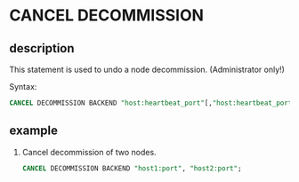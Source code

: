 # CANCEL DECOMMISSION

## description

This statement is used to undo a node decommission. (Administrator only!)

Syntax:

```sql
CANCEL DECOMMISSION BACKEND "host:heartbeat_port"[,"host:heartbeat_port"...];
```

## example

1. Cancel decommission of two nodes.

    ```sql
    CANCEL DECOMMISSION BACKEND "host1:port", "host2:port";
    ```
